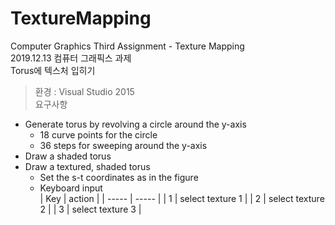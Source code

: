 # TextureMapping
Computer Graphics Third Assignment - Texture Mapping  
2019.12.13 컴퓨터 그래픽스 과제  
Torus에 텍스처 입히기  

> 환경 : Visual Studio 2015  
> 요구사항  
- Generate torus by revolving a circle around the y-axis
  - 18 curve points for the circle
  - 36 steps for sweeping around the y-axis
- Draw a shaded torus
- Draw a textured, shaded torus
  - Set the s-t coordinates as in the figure
  - Keyboard input  
    | Key | action |
    | ----- | ----- |
    | 1 | select texture 1 |
    | 2 | select texture 2 |
    | 3 | select texture 3 |
